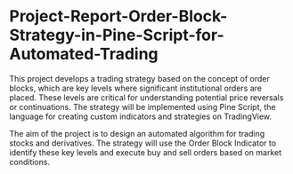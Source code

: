 # Project-Report-Order-Block-Strategy-in-Pine-Script-for-Automated-Trading
This project develops a trading strategy based on the concept of order blocks, which are key levels where significant institutional orders are placed. These levels are critical for understanding potential price reversals or continuations. The strategy will be implemented using Pine Script, the language for creating custom indicators and strategies on TradingView.

The aim of the project is to design an automated algorithm for trading stocks and derivatives. The strategy will use the Order Block Indicator to identify these key levels and execute buy and sell orders based on market conditions.
